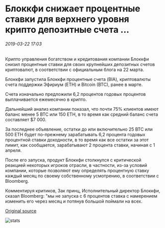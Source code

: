# Блоккфи снижает процентные ставки для верхнего уровня крипто депозитные счета ...

###### 2019-03-22 17:03

Крипто управления богатством и кредитования компании Блоккфи снизил процентные ставки для своих крупнейших депозитных счетов криптовалют, в соответствии с официальным блога на 22 марта.

Блоккфи запустила Блоккфи процентные счета (BIA), криптовалюты счета поддержки Эфириум (ETH) и Bitcoin (BTC), ранее в марте.

Счета изначально предложили 6,2 процентов годовых процентов выплачивается ежемесячно в крипто.

Дальнейший анализ компании показал, что почти 75% клиентов имеют баланс менее 5 BTC или 150 ETH, в то время как средний баланс счета составляет $7 000.

За последнее объявление, остатки до или включительно 25 BTC или 500 ETH будет по-прежнему зарабатывать 6,2 процента годовых процентной ставки доходности, в то время как все остатки за этот лимит, как сообщается, зарабатывают 2 процента ставки, начиная с 1 апреля.

После его запуска, продукт Блоккфи столкнулся с критической реакцией некоторых игроков отрасли, в частности, из-за условий компании, которые позволяют ему определять процентную ставку каждый месяц по своему собственному усмотрению, в соответствии с Bloomberg.

Комментируя критиков, Зак принц, Исполнительный директор Блоккфи, сказал Bloomberg: "мы не запуска с 6 процентов ставка с намерением изменить его через месяц и потянув большой поймали на всех.

[Original source](https://cointelegraph.com/news/blockfi-lowers-interest-rates-for-top-tier-crypto-deposit-accounts)

![stats](https://c.statcounter.com/11760860/0/a89fa40b/1/ "stats")